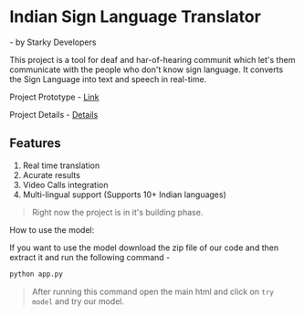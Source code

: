 # Indian Sign Language Translator

\- by Starky Developers

This project is a tool for deaf and har-of-hearing communit which let's them communicate with the people who don't know sign language. It converts the Sign Language into text and speech in real-time.

Project Prototype - [Link](https://kamal-stark-dev.github.io/Indian-Sign-Language-Translation-SIH/Prototype/#home)

Project Details - [Details](./Notes.md)

## Features

1. Real time translation
2. Acurate results
3. Video Calls integration
4. Multi-lingual support (Supports 10+ Indian languages)

> Right now the project is in it's building phase.

How to use the model:

If you want to use the model download the zip file of our code and then extract it and run the following command -

```bash
python app.py
```

> After running this command open the main html and click on `try model` and try our model.
